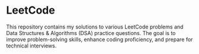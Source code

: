 # LeetCode
This repository contains my solutions to various LeetCode problems and Data Structures &amp; Algorithms (DSA) practice questions. The goal is to improve problem-solving skills, enhance coding proficiency, and prepare for technical interviews.
